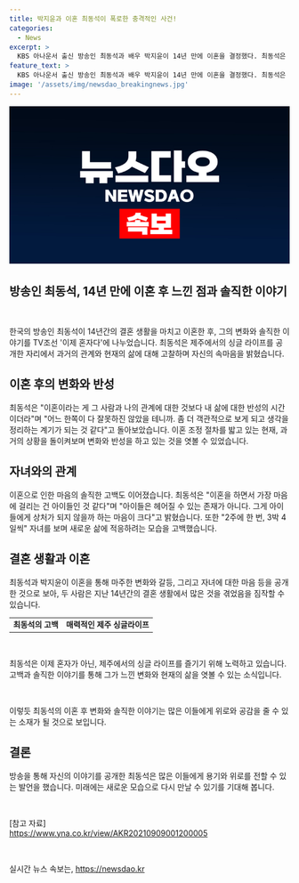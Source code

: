 ```yaml
---
title: 박지윤과 이혼 최동석이 폭로한 충격적인 사건!
categories:
  - News
excerpt: >
  KBS 아나운서 출신 방송인 최동석과 배우 박지윤이 14년 만에 이혼을 결정했다. 최동석은 TV조선 이제 혼자다에 출연해 이혼 후의 삶을 공개하며 이혼은 나의 삶에 대한 반성의 시간이었다고 밝혔다. 이혼 발표 이후 지인들의 고립된 반응에 대해 감사한 마음을 전하며, 자녀들에 대한 미안함과 그리움을 털어놓기도 했다. 1남 1녀의 부모로서 아이들에 대한 걱정을 고백하며, 이별 후의 삶에 대한 적응 과정을 이야기했다.
feature_text: >
  KBS 아나운서 출신 방송인 최동석과 배우 박지윤이 14년 만에 이혼을 결정했다. 최동석은 TV조선 이제 혼자다에 출연해 이혼 후의 삶을 공개하며 이혼은 나의 삶에 대한 반성의 시간이었다고 밝혔다. 이혼 발표 이후 지인들의 고립된 반응에 대해 감사한 마음을 전하며, 자녀들에 대한 미안함과 그리움을 털어놓기도 했다. 1남 1녀의 부모로서 아이들에 대한 걱정을 고백하며, 이별 후의 삶에 대한 적응 과정을 이야기했다.
image: '/assets/img/newsdao_breakingnews.jpg'
---
```


<p><img src="/assets/img/newsdao_breakingnews.jpg" alt="flaretime 속보" /></p>

<h2 data-ke-size="size28">방송인 최동석, 14년 만에 이혼 후 느낀 점과 솔직한 이야기</h2>

<p data-ke-size="size16">&nbsp;</p>

<p data-ke-size="size16">한국의 방송인 최동석이 14년간의 결혼 생활을 마치고 이혼한 후, 그의 변화와 솔직한 이야기를 TV조선 '이제 혼자다'에 나누었습니다. 최동석은 제주에서의 싱글 라이프를 공개한 자리에서 과거의 관계와 현재의 삶에 대해 고찰하며 자신의 속마음을 밝혔습니다.</p>

<h2 data-ke-size="size26">이혼 후의 변화와 반성</h2>

<p data-ke-size="size16">최동석은 "이혼이라는 게 그 사람과 나의 관계에 대한 것보다 내 삶에 대한 반성의 시간이더라"며 "어느 한쪽이 다 잘못하진 않았을 테니까. 좀 더 객관적으로 보게 되고 생각을 정리하는 계기가 되는 것 같다"고 돌아보았습니다. 이혼 조정 절차를 밟고 있는 현재, 과거의 상황을 돌이켜보며 변화와 반성을 하고 있는 것을 엿볼 수 있었습니다.</p>

<h2 data-ke-size="size26">자녀와의 관계</h2>

<p data-ke-size="size16">이혼으로 인한 마음의 솔직한 고백도 이어졌습니다. 최동석은 "이혼을 하면서 가장 마음에 걸리는 건 아이들인 것 같다"며 "아이들은 헤어질 수 있는 존재가 아니다. 그게 아이들에게 상처가 되지 않을까 하는 마음이 크다"고 밝혔습니다. 또한 "2주에 한 번, 3박 4일씩" 자녀를 보며 새로운 삶에 적응하려는 모습을 고백했습니다.</p>

<h2 data-ke-size="size26">결혼 생활과 이혼</h2>

<p data-ke-size="size16">최동석과 박지윤이 이혼을 통해 마주한 변화와 갈등, 그리고 자녀에 대한 마음 등을 공개한 것으로 보아, 두 사람은 지난 14년간의 결혼 생활에서 많은 것을 겪었음을 짐작할 수 있습니다.</p>

<table>
<tbody>
<tr>
<td style="text-align: center; height: 17px;"><b>최동석의 고백</b></td>
<td style="text-align: center; height: 17px;"><b>매력적인 제주 싱글라이프</b></td>
</tr>
</tbody>
</table>

<p data-ke-size="size16">&nbsp;</p>

<p data-ke-size="size16">최동석은 이제 혼자가 아닌, 제주에서의 싱글 라이프를 즐기기 위해 노력하고 있습니다. 고백과 솔직한 이야기를 통해 그가 느낀 변화와 현재의 삶을 엿볼 수 있는 소식입니다.</p>

<p data-ke-size="size16">&nbsp;</p>

<p data-ke-size="size16">이렇듯 최동석의 이혼 후 변화와 솔직한 이야기는 많은 이들에게 위로와 공감을 줄 수 있는 소재가 될 것으로 보입니다.</p>

<h2 data-ke-size="size26">결론</h2>

<p data-ke-size="size16">방송을 통해 자신의 이야기를 공개한 최동석은 많은 이들에게 용기와 위로를 전할 수 있는 발언을 했습니다. 미래에는 새로운 모습으로 다시 만날 수 있기를 기대해 봅니다.</p>

<p data-ke-size="size16">&nbsp;</p>

<p data-ke-size="size16">[참고 자료]<br>
<a href="https://www.yna.co.kr/view/AKR20210909001200005" target="_blank">https://www.yna.co.kr/view/AKR20210909001200005</a></p>

<p data-ke-size="size16">&nbsp;</p>
실시간 뉴스 속보는, <a href="https://newsdao.kr" rel="dofollow">https://newsdao.kr</a>


